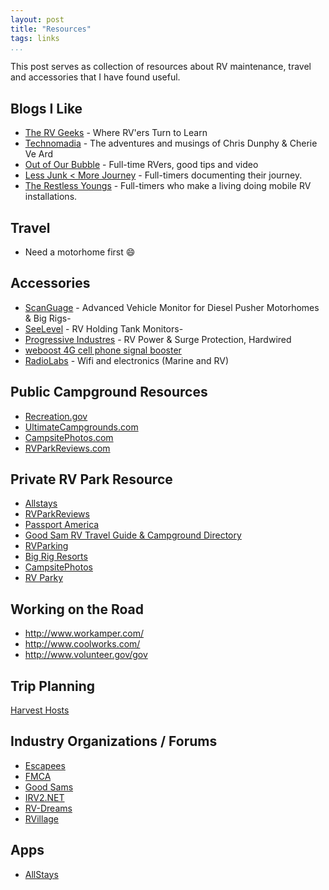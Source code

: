 ```yaml
---
layout: post  
title: "Resources"  
tags: links  
...
```


This post serves as collection of resources about RV maintenance, travel
and accessories that I have found useful.

Blogs I Like
------------

-   [The RV Geeks](http://www.thervgeeks.com/) - Where RV'ers Turn to
    Learn
-   [Technomadia](http://www.technomadia.com/) - The adventures and
    musings of Chris Dunphy & Cherie Ve Ard
-   [Out of Our Bubble](http://www.outsideourbubble.com/) - Full-time
    RVers, good tips and video
-   [Less Junk &lt; More Journey](http://lessjunkmorejourney.com/) -
    Full-timers documenting their journey.
-   [The Restless Youngs](http://www.therestlessyoungs.com/) -
    Full-timers who make a living doing mobile RV installations.

Travel
------

-   Need a motorhome first :smile:

Accessories
-----------

-   [ScanGuage](https://www.scangauge.com/products/scangauge-d/) -
    Advanced Vehicle Monitor for Diesel Pusher Motorhomes & Big Rigs-
-   [SeeLevel](https://www.garnetinstruments.com/rv-shop/) - RV Holding
    Tank Monitors-
-   [Progressive
    Industres](http://www.progressiveindustries.net/rv-power--surge-hardwired-c1p4w) -
    RV Power & Surge Protection, Hardwired
-   [weboost 4G cell phone signal
    booster](https://store.weboost.com/products/drive-4gs)
-   [RadioLabs](http://www.radiolabs.com/) - Wifi and electronics
    (Marine and RV)

Public Campground Resources
---------------------------

-   [Recreation.gov](http://www.recreation.gov)
-   [UltimateCampgrounds.com](http://www.ultimatecampgrounds.com)
-   [CampsitePhotos.com](http://www.campsitephotos.com)
-   [RVParkReviews.com](http://www.rvparkreviews.com)

Private RV Park Resource
------------------------

-   [Allstays](http://www.allstays.com)
-   [RVParkReviews](http://www.rvparkreviews.com)
-   [Passport America](http://www.passportamerica.com)
-   [Good Sam RV Travel Guide & Campground
    Directory](http://www.goodsamcamping.com)
-   [RVParking](http://www.rvparking.com)
-   [Big Rig Resorts](http://www.bigrigresorts.com)
-   [CampsitePhotos](http://www.campsitephotos.com)
-   [RV Parky](http://www.rvparky.com)

Working on the Road
-------------------

-   <http://www.workamper.com/>
-   <http://www.coolworks.com/>
-   <http://www.volunteer.gov/gov>

Trip Planning
-------------

[Harvest Hosts](https://harvesthosts.com/)

Industry Organizations / Forums
-------------------------------

-   [Escapees](https://escapees.com/)
-   [FMCA](https://www.fmca.com/)
-   [Good Sams](http://www.goodsamclub.com/)
-   [IRV2.NET](http://www.irv2.com/)
-   [RV-Dreams](http://www.rv-dreams.com/)
-   [RVillage](http://www.rvillage.com/)

Apps
----

-   [AllStays](http://www.allstays.com/apps/)

